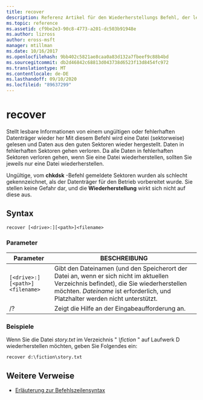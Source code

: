 ```yaml
---
title: recover
description: Referenz Artikel für den Wiederherstellungs Befehl, der lesbare Informationen von einem fehlerhaften oder fehlerhaften Datenträger wiederherstellt.
ms.topic: reference
ms.assetid: cf9be2e3-90c8-4773-a201-dc503b91948e
ms.author: lizross
author: eross-msft
manager: mtillman
ms.date: 10/16/2017
ms.openlocfilehash: 9bb402c5821ae8caa0a83d132a7fbeef9c88b4bd
ms.sourcegitcommit: db2d46842c68813d043738d6523f13d8454fc972
ms.translationtype: MT
ms.contentlocale: de-DE
ms.lasthandoff: 09/10/2020
ms.locfileid: "89637299"
---
```

# <a name="recover"></a>recover

Stellt lesbare Informationen von einem ungültigen oder fehlerhaften Datenträger wieder her Mit diesem Befehl wird eine Datei (sektorweise) gelesen und Daten aus den guten Sektoren wieder hergestellt. Daten in fehlerhaften Sektoren gehen verloren. Da alle Daten in fehlerhaften Sektoren verloren gehen, wenn Sie eine Datei wiederherstellen, sollten Sie jeweils nur eine Datei wiederherstellen.

Ungültige, vom **chkdsk** -Befehl gemeldete Sektoren wurden als schlecht gekennzeichnet, als der Datenträger für den Betrieb vorbereitet wurde. Sie stellen keine Gefahr dar, und die **Wiederherstellung** wirkt sich nicht auf diese aus.

## <a name="syntax"></a>Syntax

```
recover [<drive>:][<path>]<filename>
```

### <a name="parameters"></a>Parameter

| Parameter | BESCHREIBUNG |
|--|--|
| `[<drive>:][<path>]<filename>` | Gibt den Dateinamen (und den Speicherort der Datei an, wenn er sich nicht im aktuellen Verzeichnis befindet), die Sie wiederherstellen möchten. *Dateiname* ist erforderlich, und Platzhalter werden nicht unterstützt. |
| /? | Zeigt die Hilfe an der Eingabeaufforderung an. |

### <a name="examples"></a>Beispiele

Wenn Sie die Datei *story.txt* im Verzeichnis " *\fiction* " auf Laufwerk D wiederherstellen möchten, geben Sie Folgendes ein:

```
recover d:\fiction\story.txt
```

## <a name="additional-references"></a>Weitere Verweise

- [Erläuterung zur Befehlszeilensyntax](command-line-syntax-key.md)
